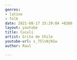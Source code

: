 ```yaml
---
genres:
- latino
- folk
date: 2021-08-17 15:29:04 +0200
layout: youtube
title: Cuculí
artist: Grito de Chile
youtube-url: s_75lsNjN1w
author: Raul

---
```

